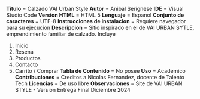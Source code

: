 **Titulo** = Calzado VAI Urban Style
**Autor** = Anibal Serignese
**IDE** = Visual Studio Code
**Version HTML** = HTML 5
**Lenguaje** = Espanol
**Conjunto de caracteres** = UTF-8
**Instrucciones de instalacion** = Requiere navegador para su ejecucion
**Descripcion** = Sitio inspirado en el de VAI URBAN SYTLE, emprendimiento familiar de calzado. Incluye
  1) Inicio
  2) Resena
  2) Productos
  4) Contacto
  5) Carrito / Comprar
**Tabla de Contenido** = No posee
**Uso** = Academico
**Contribuciones** = Creditos a Nicolas Fernandez, docente de Talento Tech
**Licencias** = De uso libre
**Observaciones** = Site de VAI URBAN STYLE - Version Entrega Final Diciembre 2024